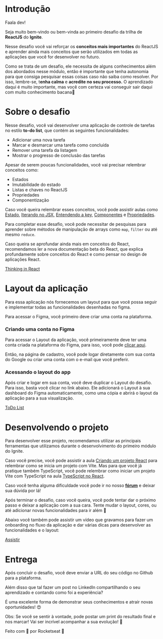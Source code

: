 # Introdução

Faala dev!

Seja muito bem-vindo ou bem-vinda ao primeiro desafio da trilha de **ReactJS** do **Ignite**.

Nesse desafio você vai reforçar os **conceitos mais importantes** do ReactJS e aprender ainda mais conceitos que serão utilizados em todas as aplicações que você for desenvolver no futuro.

Como se trata de um desafio, ele necessita de alguns conhecimentos além dos abordados nesse módulo, então é importante que tenha autonomia para que consiga pesquisar essas coisas caso não saiba como resolver. Por isso, lembre-se, t**enha calma** e **acredite no seu processo.** O aprendizado daqui é muito importante, mas você com certeza vai conseguir sair daqui com muito conhecimento bacana💜

# Sobre o desafio

Nesse desafio, você vai desenvolver uma aplicação de controle de tarefas no estilo **to-do list**, que contém as seguintes funcionalidades:

- Adicionar uma nova tarefa
- Marcar e desmarcar uma tarefa como concluída
- Remover uma tarefa da listagem
- Mostrar o progresso de conclusão das tarefas

Apesar de serem poucas funcionalidades, você vai precisar relembrar conceitos como:

- Estados
- Imutabilidade do estado
- Listas e chaves no ReactJS
- Propriedades
- Componentização

Caso você queira relembrar esses conceitos, você pode assistir aulas como [Estado](https://app.rocketseat.com.br/node/chapter-i-6/group/os-motores-do-react/lesson/estado-1), [Iterando no JSX](https://app.rocketseat.com.br/node/chapter-i-6/group/os-motores-do-react/lesson/iterando-no-jsx), [Entendendo a key](https://app.rocketseat.com.br/node/chapter-i-6/group/os-motores-do-react/lesson/entendendo-a-key), [Componentes](https://app.rocketseat.com.br/node/chapter-i-6/group/iniciando-com-react/lesson/componentes-1) e [Propriedades](https://app.rocketseat.com.br/node/chapter-i-6/group/iniciando-com-react/lesson/propriedades-3).

Para completar esse desafio, você pode necessitar de pesquisas para aprender sobre métodos de manipulação de arrays como `map`, `filter` ou até mesmo `reduce`.

Caso queira se aprofundar ainda mais em conceitos do React, recomendamos ler a nova documentação beta do React, que explica profundamente sobre conceitos do React e como pensar no design de aplicações React.

[Thinking in React](https://beta.reactjs.org/learn/thinking-in-react)

# Layout da aplicação

Para essa aplicação nós fornecemos um layout para que você possa seguir e implementar todas as funcionalidades desenhadas no figma.

Para acessar o Figma, você primeiro deve criar uma conta na plataforma.

### Criando uma conta no Figma

Para acessar o Layout da aplicação, você primeiramente deve ter uma conta criada na plataforma do Figma, para isso, você pode [clicar aqui](https://www.figma.com/signup).

Então, na página de cadastro, você pode logar diretamente com sua conta do Google ou criar uma conta com o e-mail que você preferir.

### Acessando o layout do app

Após criar e logar em sua conta, você deve duplicar o Layout do desafio. Para isso, basta você clicar no link abaixo. Ele adicionará o Layout à sua dashboard do Figma automaticamente, como uma cópia e abrirá o layout da aplicação para a sua visualização.

[ToDo List](https://www.figma.com/file/0n0zDN7zbzhRbaEO74Xesx/ToDo-List/duplicate)

# Desenvolvendo o projeto

Para desenvolver esse projeto, recomendamos utilizar as principais ferramentas que utilizamos durante o desenvolvimento do primeiro módulo do Ignite.

Caso você precise, você pode assistir a aula [Criando um projeto React](https://app.rocketseat.com.br/node/chapter-i-6/group/iniciando-com-react/lesson/criando-um-projeto-react) para relembrar como se inicia um projeto com Vite. Mas para que você já pratique também TypeScript, você pode relembrar como iniciar um projeto Vite com TypeScript na aula [TypeScript no React](https://app.rocketseat.com.br/node/chapter-i-6/group/aprimorando-a-aplicacao/lesson/type-script-no-react).

Caso você tenha alguma dificuldade você pode ir no nosso **[fórum](https://app.rocketseat.com.br/h/forum/react-js)** e deixar sua dúvida por lá!

Após terminar o desafio, caso você queira, você pode tentar dar o próximo passo e deixar a aplicação com a sua cara. Tente mudar o layout, cores, ou até adicionar novas funcionalidades para ir além 🚀

Abaixo você também pode assistir um vídeo que gravamos para fazer um onboarding no fluxo da aplicação e dar várias dicas para desenvolver as funcionalidades e o layout:

[Assistir](https://www.youtube.com/watch?v=9La-Sj-c1ns)

# Entrega

Após concluir o desafio, você deve enviar a URL do seu código no Github para a plataforma.

Além disso que tal fazer um post no LinkedIn compartilhando o seu aprendizado e contando como foi a experiência?

É uma excelente forma de demonstrar seus conhecimentos e atrair novas oportunidades! 😍

Obs: Se você se sentir à vontade, pode postar um print do resultado final e nos marcar!
Vai ser incrível acompanhar a sua evolução! 💜

Feito com 💜 por Rocketseat 👋
